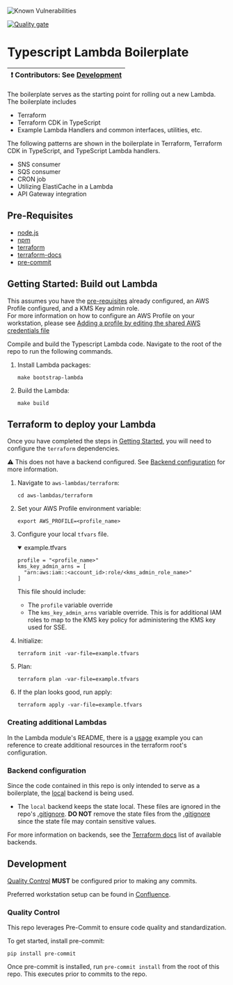 ![Known Vulnerabilities](https://snyk.io/test/github/sourcefuse/typescript-lambda-boilerplate/badge.svg?targetFile=aws-lambdas/iac/cdk/package.json)  

[![Quality gate](https://sonarcloud.io/api/project_badges/quality_gate?project=sourcefuse_typescript-lambda-boilerplate&token=e3f829a84ea5000631ca5239aa6fa1c8853e539f)](https://sonarcloud.io/summary/new_code?id=sourcefuse_typescript-lambda-boilerplate)

# Typescript Lambda Boilerplate

| :exclamation: **Contributors:** See [Development](#dev) |
| ------------------------------------------------------- |

The boilerplate serves as the starting point for rolling out a new Lambda. The boilerplate includes 

* Terraform
* Terraform CDK in TypeScript 
* Example Lambda Handlers and common interfaces, utilities, etc.

The following patterns are shown in the boilerplate in Terraform, Terraform CDK in TypeScript, and TypeScript Lambda handlers.

* SNS consumer
* SQS consumer
* CRON job
* Utilizing ElastiCache in a Lambda
* API Gateway integration

## <a id="prereqs"></a> Pre-Requisites

- [node.js](https://nodejs.dev/download/)
- [npm](https://docs.npmjs.com/cli/v6/commands/npm-install)
- [terraform](https://learn.hashicorp.com/terraform/getting-started/install#installing-terraform)
- [terraform-docs](https://github.com/segmentio/terraform-docs)
- [pre-commit](https://pre-commit.com/#install)

## <a id="getting_started"></a> Getting Started: Build out Lambda

This assumes you have the [pre-requisites](#prereqs) already configured, an AWS Profile configured, and a KMS Key admin role.  
For more information on how to configure an AWS Profile on your workstation, please see [Adding a profile by editing the shared AWS credentials file
](https://docs.aws.amazon.com/toolkit-for-visual-studio/latest/user-guide/keys-profiles-credentials.html#adding-a-profile-to-the-aws-credentials-profile-file)

Compile and build the Typescript Lambda code. Navigate to the root of the repo to run the following commands.

1. Install Lambda packages:
   ```shell
   make bootstrap-lambda
   ```
2. Build the Lambda:
   ```shell
   make build
   ```

## Terraform to deploy your Lambda

Once you have completed the steps in [Getting Started](#getting_started), you will need to configure
the `terraform` dependencies.

:warning: This does not have a backend configured. See [Backend configuration](#backend_config) for more information.

1. Navigate to `aws-lambdas/terraform`:
   ```shell
   cd aws-lambdas/terraform
   ```
2. Set your AWS Profile environment variable:
   ```shell
   export AWS_PROFILE=<profile_name>
   ```
3. Configure your local `tfvars` file.
   <details open="true">
   <summary>example.tfvars</summary>

   ```shell
   profile = "<profile_name>"
   kms_key_admin_arns = [
     "arn:aws:iam::<account_id>:role/<kms_admin_role_name>"
   ]
   ```

   </details>

   This file should include:

   - The `profile` variable override
   - The `kms_key_admin_arns` variable override. This is for additional IAM roles to map to the KMS key policy for administering the KMS key used for SSE.

4. Initialize:
   ```shell
   terraform init -var-file=example.tfvars
   ```
5. Plan:
   ```shell
   terraform plan -var-file=example.tfvars
   ```
6. If the plan looks good, run apply:
   ```shell
   terraform apply -var-file=example.tfvars
   ```

### Creating additional Lambdas

In the Lambda module's README, there is a [usage](aws-lambdas/iac/terraform/lambda/README.md#usage) example you can reference to create additional resources in the
terraform root's configuration.

### <a id="backend_config"></a> Backend configuration

Since the code contained in this repo is only intended to serve as a boilerplate, the [local](https://www.terraform.io/language/settings/backends/local) backend is being used.

- The `local` backend keeps the state local. These files are ignored in the repo's [.gitignore](.gitignore). **DO NOT**
  remove the state files from the [.gitignore](.gitignore) since the state file may contain sensitive values.

For more information on backends, see the [Terraform docs](https://www.terraform.io/language/settings/backends/configuration) list of available backends.

## <a id="dev"></a> Development

[Quality Control](#qc) **MUST** be configured prior to making any commits.

Preferred workstation setup can be found in [Confluence](https://sourcefuse.atlassian.net/wiki/spaces/SOURCEFUSE/pages/3311075411/Dev+Machine+Setup).

### <a id="qc"></a> Quality Control

This repo leverages Pre-Commit to ensure code quality and standardization.

To get started, install pre-commit:

```shell
pip install pre-commit
```

Once pre-commit is installed, run `pre-commit install` from the root of this repo. This executes
prior to commits to the repo.
